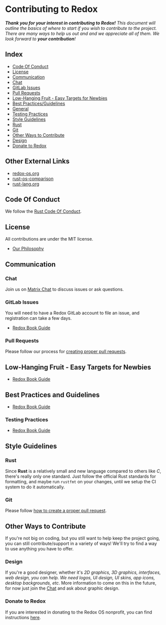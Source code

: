 # Contributing to Redox

_**Thank you for your interest in contributing to Redox!** This document will outline the basics of where to start if you wish to contribute to the project. There are many ways to help us out and and we appreciate all of them. We look forward to **your contribution**!_

## Index

- [Code Of Conduct](#code-of-conduct)
- [License](#license)
- [Communication](#communication)
 - [Chat](#chat)
 - [GitLab Issues](#gitlab-issues)
 - [Pull Requests](#pull-requests)
- [Low-Hanging Fruit - Easy Targets for Newbies](#low-hanging-fruit-easy-targets-for-newbies)
- [Best Practices/Guidelines](#best-practices-and-guidelines)
 - [General](#general)
 - [Testing Practices](#testing-practices)
- [Style Guidelines](#style-guidelines)
 - [Rust](#rust)
 - [Git](#git)
- [Other Ways to Contribute](#other-ways-to-contribute)
 - [Design](#design)
 - [Donate to Redox](#donate-to-redox)

## Other External Links

* [redox-os.org](https://redox-os.org)
* [rust-os-comparison](https://github.com/flosse/rust-os-comparison)
* [rust-lang.org](http://rust-lang.org)

## Code Of Conduct

We follow the [Rust Code Of Conduct](https://www.rust-lang.org/policies/code-of-conduct).

## License

All contributions are under the MIT license.

- [Our Philosophy](https://doc.redox-os.org/book/ch01-02-philosophy.html)

## Communication

### Chat

Join us on [Matrix Chat](https://doc.redox-os.org/book/ch13-01-chat.html) to discuss issues or ask questions.

### GitLab Issues

You will need to have a Redox GitLab account to file an issue, and registration can take a few days.

- [Redox Book Guide](https://doc.redox-os.org/book/ch13-03-gitlab-issues.html)

### Pull Requests

Please follow our process for [creating proper pull requests](https://doc.redox-os.org/book/ch12-04-creating-proper-pull-requests.html).

## Low-Hanging Fruit - Easy Targets for Newbies

- [Redox Book Guide](https://doc.redox-os.org/book/ch10-02-low-hanging-fruit.html)

## Best Practices and Guidelines

- [Redox Book Guide](https://doc.redox-os.org/book/ch11-00-best-practices.html)

### Testing Practices

- [Redox Book Guide](https://doc.redox-os.org/book/ch09-03-testing-practices.html)

## Style Guidelines

### Rust

Since **Rust** is a relatively small and new language compared to others like _C_, there's really only one standard. Just follow the official Rust standards for formatting, and maybe run `rustfmt` on your changes, until we setup the CI system to do it automatically.

### Git

Please follow [how to create a proper pull request](https://doc.redox-os.org/book/ch12-04-creating-proper-pull-requests.html).

## Other Ways to Contribute

If you're not big on coding, but you still want to help keep the project going, you can still contribute/support in a variety of ways! We'll try to find a way to use anything you have to offer. 

### Design

If you're a good designer, whether it's _2D graphics, 3D graphics, interfaces, web design, you can help. We need logos, UI design, UI skins, app icons, desktop backgrounds, etc_. More information to come on this in the future, for now just join the [Chat](https://doc.redox-os.org/book/ch13-01-chat.html) and ask about graphic design.

### Donate to Redox

If you are interested in donating to the Redox OS nonprofit, you can find instructions [here](https://www.redox-os.org/donate/).
